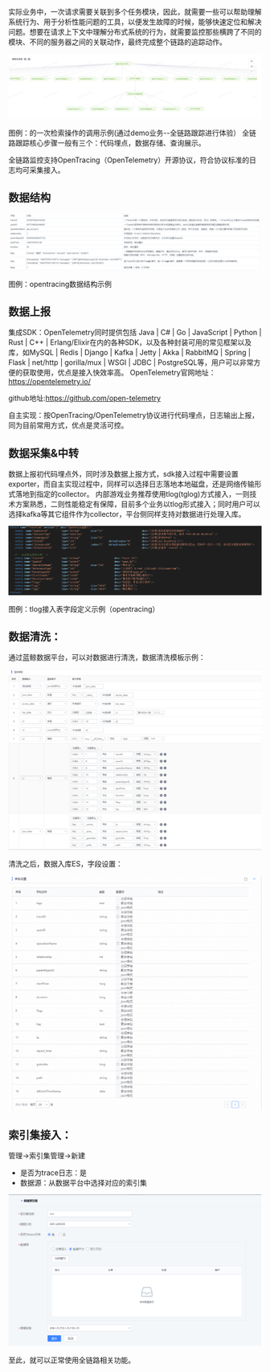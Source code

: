 
   实际业务中，一次请求需要关联到多个任务模块，因此，就需要一些可以帮助理解系统行为、用于分析性能问题的工具，以便发生故障的时候，能够快速定位和解决问题。想要在请求上下文中理解分布式系统的行为，就需要监控那些横跨了不同的模块、不同的服务器之间的关联动作，最终完成整个链路的追踪动作。
   
![enter image description here](../media/trace_1_2.png)

   图例：的一次检索操作的调用示例(通过demo业务--全链路跟踪进行体验）
全链路跟踪核心步骤一般有三个：代码埋点，数据存储、查询展示。

全链路监控支持OpenTracing（OpenTelemetry）开源协议，符合协议标准的日志均可采集接入。

## 数据结构

![enter image description here](../media/trace_1_1.png)

图例：opentracing数据结构示例


## 数据上报

集成SDK：OpenTelemetry同时提供包括 Java | C# | Go | JavaScript | Python | Rust | C++ | Erlang/Elixir在内的各种SDK，以及各种封装可用的常见框架以及库，如MySQL | Redis | Django | Kafka | Jetty | Akka | RabbitMQ | Spring | Flask | net/http | gorilla/mux | WSGI | JDBC | PostgreSQL等，用户可以非常方便的获取使用，优点是接入快效率高。
OpenTelemetry官网地址：https://opentelemetry.io/

github地址:https://github.com/open-telemetry

自主实现：按OpenTracing/OpenTelemetry协议进行代码埋点，日志输出上报，同为目前常用方式，优点是灵活可控。

## 数据采集&中转

数据上报初代码埋点外，同时涉及数据上报方式，sdk接入过程中需要设置exporter，而自主实现过程中，同样可以选择日志落地本地磁盘，还是网络传输形式落地到指定的collector。
内部游戏业务推荐使用tlog(tglog)方式接入，一则技术方案熟悉，二则性能稳定有保障，目前多个业务以tlog形式接入；同时用户可以选择kafka等其它组件作为collector，平台侧同样支持对数据进行处理入库。
 
![enter image description here](../media/trace_1_3.png)

图例：tlog接入表字段定义示例（opentracing）

## 数据清洗：

通过蓝鲸数据平台，可以对数据进行清洗，数据清洗模板示例：

![enter image description here](../media/trace_1_4.png)

清洗之后，数据入库ES，字段设置：

![enter image description here](../media/trace_1_5.png)

    
## 索引集接入：

管理->索引集管理->新建

- 是否为trace日志：是
- 数据源：从数据平台中选择对应的索引集

![enter image description here](../media/trace_1_6.png)

至此，就可以正常使用全链路相关功能。

